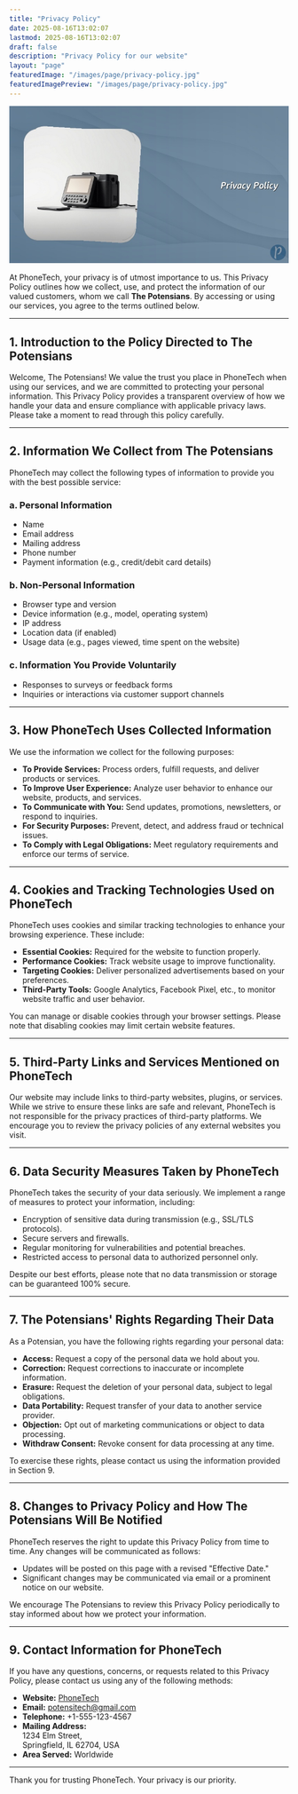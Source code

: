```yaml
---
title: "Privacy Policy"
date: 2025-08-16T13:02:07
lastmod: 2025-08-16T13:02:07
draft: false
description: "Privacy Policy for our website"
layout: "page"
featuredImage: "/images/page/privacy-policy.jpg"
featuredImagePreview: "/images/page/privacy-policy.jpg"
---
```


![Privacy Policy](/images/page/privacy-policy.jpg)

At PhoneTech, your privacy is of utmost importance to us. This Privacy Policy outlines how we collect, use, and protect the information of our valued customers, whom we call **The Potensians**. By accessing or using our services, you agree to the terms outlined below.

---

## 1. Introduction to the Policy Directed to The Potensians

Welcome, The Potensians! We value the trust you place in PhoneTech when using our services, and we are committed to protecting your personal information. This Privacy Policy provides a transparent overview of how we handle your data and ensure compliance with applicable privacy laws. Please take a moment to read through this policy carefully.

---

## 2. Information We Collect from The Potensians

PhoneTech may collect the following types of information to provide you with the best possible service:

### a. Personal Information
- Name
- Email address
- Mailing address
- Phone number
- Payment information (e.g., credit/debit card details)

### b. Non-Personal Information
- Browser type and version
- Device information (e.g., model, operating system)
- IP address
- Location data (if enabled)
- Usage data (e.g., pages viewed, time spent on the website)

### c. Information You Provide Voluntarily
- Responses to surveys or feedback forms
- Inquiries or interactions via customer support channels

---

## 3. How PhoneTech Uses Collected Information

We use the information we collect for the following purposes:

- **To Provide Services:** Process orders, fulfill requests, and deliver products or services.
- **To Improve User Experience:** Analyze user behavior to enhance our website, products, and services.
- **To Communicate with You:** Send updates, promotions, newsletters, or respond to inquiries.
- **For Security Purposes:** Prevent, detect, and address fraud or technical issues.
- **To Comply with Legal Obligations:** Meet regulatory requirements and enforce our terms of service.

---

## 4. Cookies and Tracking Technologies Used on PhoneTech

PhoneTech uses cookies and similar tracking technologies to enhance your browsing experience. These include:

- **Essential Cookies:** Required for the website to function properly.
- **Performance Cookies:** Track website usage to improve functionality.
- **Targeting Cookies:** Deliver personalized advertisements based on your preferences.
- **Third-Party Tools:** Google Analytics, Facebook Pixel, etc., to monitor website traffic and user behavior.

You can manage or disable cookies through your browser settings. Please note that disabling cookies may limit certain website features.

---

## 5. Third-Party Links and Services Mentioned on PhoneTech

Our website may include links to third-party websites, plugins, or services. While we strive to ensure these links are safe and relevant, PhoneTech is not responsible for the privacy practices of third-party platforms. We encourage you to review the privacy policies of any external websites you visit.

---

## 6. Data Security Measures Taken by PhoneTech

PhoneTech takes the security of your data seriously. We implement a range of measures to protect your information, including:

- Encryption of sensitive data during transmission (e.g., SSL/TLS protocols).
- Secure servers and firewalls.
- Regular monitoring for vulnerabilities and potential breaches.
- Restricted access to personal data to authorized personnel only.

Despite our best efforts, please note that no data transmission or storage can be guaranteed 100% secure.

---

## 7. The Potensians' Rights Regarding Their Data

As a Potensian, you have the following rights regarding your personal data:

- **Access:** Request a copy of the personal data we hold about you.
- **Correction:** Request corrections to inaccurate or incomplete information.
- **Erasure:** Request the deletion of your personal data, subject to legal obligations.
- **Data Portability:** Request transfer of your data to another service provider.
- **Objection:** Opt out of marketing communications or object to data processing.
- **Withdraw Consent:** Revoke consent for data processing at any time.

To exercise these rights, please contact us using the information provided in Section 9.

---

## 8. Changes to Privacy Policy and How The Potensians Will Be Notified

PhoneTech reserves the right to update this Privacy Policy from time to time. Any changes will be communicated as follows:

- Updates will be posted on this page with a revised "Effective Date."
- Significant changes may be communicated via email or a prominent notice on our website.

We encourage The Potensians to review this Privacy Policy periodically to stay informed about how we protect your information.

---

## 9. Contact Information for PhoneTech

If you have any questions, concerns, or requests related to this Privacy Policy, please contact us using any of the following methods:

- **Website:** [PhoneTech](#)
- **Email:** potensitech@gmail.com
- **Telephone:** +1-555-123-4567
- **Mailing Address:**  
  1234 Elm Street,  
  Springfield, IL 62704, USA
- **Area Served:** Worldwide

---

Thank you for trusting PhoneTech. Your privacy is our priority.
